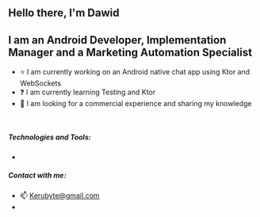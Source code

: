 
## Hello there, I'm Dawid



## I am an Android Developer, Implementation Manager and a Marketing Automation Specialist

- :star: I am currently working on an Android native chat app using Ktor and WebSockets
- :question: I am currently learning Testing and Ktor
- :raising_hand: I am looking for a commercial experience and sharing my knowledge

<br>

##### Technologies and Tools:

- 


##### Contact with me:

- :mailbox: Kerubyte@gmail.com
- 

